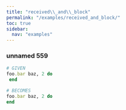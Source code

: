 ```yaml
---
title: "received\\_and\\_block"
permalink: "/examples/received_and_block/"
toc: true
sidebar:
  nav: "examples"
---
```


### unnamed 559
```ruby
# GIVEN
foo.bar baz, 2 do 
 end
```
```ruby
# BECOMES
foo.bar baz, 2 do
end
```
